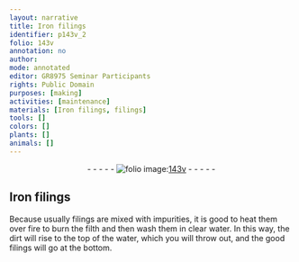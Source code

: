 ```yaml
---
layout: narrative
title: Iron filings
identifier: p143v_2
folio: 143v
annotation: no
author:
mode: annotated
editor: GR8975 Seminar Participants
rights: Public Domain
purposes: [making]
activities: [maintenance]
materials: [Iron filings, filings]
tools: []
colors: []
plants: []
animals: []
---
```


 <div class="folio" align="center">- - - - - <a href="http://gallica.bnf.fr/ark:/12148/btv1b10500001g/f292.image" target="_blank"><img src="https://cu-mkp.github.io/GR8975-edition/assets/photo-icon.png" alt="folio image: " style="display:inline-block; margin-bottom:-3px;"/>143v</a> - - - - - </div> 

## <span class="material">Iron filings</span>

  <span class="activity"></span> 
 Because usually filings are mixed with impurities, it is good to heat them over fire to burn the filth and then wash them in clear water. In this way, the dirt will rise to the top of the water, which you will throw out, and the good <span class="material">filings</span> will go at the bottom. 
 